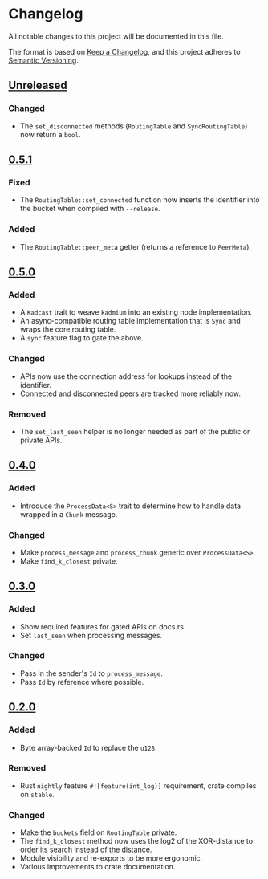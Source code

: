 # Changelog

All notable changes to this project will be documented in this file.

The format is based on [Keep a Changelog](https://keepachangelog.com/en/1.0.0/),
and this project adheres to [Semantic Versioning](https://semver.org/spec/v2.0.0.html).

## [Unreleased]

### Changed

- The `set_disconnected` methods (`RoutingTable` and `SyncRoutingTable`) now return a `bool`.

## [0.5.1]

### Fixed

- The `RoutingTable::set_connected` function now inserts the identifier into the bucket when compiled with `--release`.

### Added

- The `RoutingTable::peer_meta` getter (returns a reference to `PeerMeta`).

## [0.5.0]

### Added

- A `Kadcast` trait to weave `kadmium` into an existing node implementation.
- An async-compatible routing table implementation that is `Sync` and wraps the core routing table.
- A `sync` feature flag to gate the above.

### Changed

- APIs now use the connection address for lookups instead of the identifier.
- Connected and disconnected peers are tracked more reliably now.

### Removed

- The `set_last_seen` helper is no longer needed as part of the public or private APIs.

## [0.4.0]

### Added

- Introduce the `ProcessData<S>` trait to determine how to handle data wrapped in a `Chunk` message.

### Changed

- Make `process_message` and `process_chunk` generic over `ProcessData<S>`.
- Make `find_k_closest` private.

## [0.3.0]

### Added

- Show required features for gated APIs on docs.rs.
- Set `last_seen` when processing messages.

### Changed

- Pass in the sender's `Id` to `process_message`.
- Pass `Id` by reference where possible.

## [0.2.0]

### Added

- Byte array-backed `Id` to replace the `u128`.

### Removed

- Rust `nightly` feature `#![feature(int_log)]` requirement, crate compiles on `stable`.

### Changed

- Make the `buckets` field on `RoutingTable` private.
- The `find_k_closest` method now uses the log2 of the XOR-distance to order its search instead of the distance.
- Module visibility and re-exports to be more ergonomic.
- Various improvements to crate documentation.

[unreleased]: https://github.com/niklaslong/kadmium/compare/v0.5.1...HEAD
[0.5.1]: https://github.com/niklaslong/kadmium/compare/v0.5.0...v0.5.1
[0.5.0]: https://github.com/niklaslong/kadmium/compare/v0.4.0...v0.5.0
[0.4.0]: https://github.com/niklaslong/kadmium/compare/v0.3.0...v0.4.0
[0.3.0]: https://github.com/niklaslong/kadmium/compare/v0.2.0...v0.3.0
[0.2.0]: https://github.com/niklaslong/kadmium/compare/v0.1.0...v0.2.0
